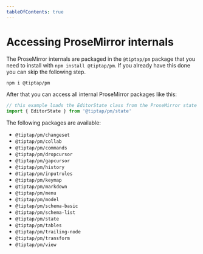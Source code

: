 ```yaml
---
tableOfContents: true
---
```


# Accessing ProseMirror internals

The ProseMirror internals are packaged in the `@tiptap/pm` package that you need to install with `npm install @tiptap/pm`. If you already have this done you can skip the following step.

```bash
npm i @tiptap/pm
```

After that you can access all internal ProseMirror packages like this:

```js
// this example loads the EditorState class from the ProseMirror state package
import { EditorState } from '@tiptap/pm/state'
```

The following packages are available:

- `@tiptap/pm/changeset`
- `@tiptap/pm/collab`
- `@tiptap/pm/commands`
- `@tiptap/pm/dropcursor`
- `@tiptap/pm/gapcursor`
- `@tiptap/pm/history`
- `@tiptap/pm/inputrules`
- `@tiptap/pm/keymap`
- `@tiptap/pm/markdown`
- `@tiptap/pm/menu`
- `@tiptap/pm/model`
- `@tiptap/pm/schema-basic`
- `@tiptap/pm/schema-list`
- `@tiptap/pm/state`
- `@tiptap/pm/tables`
- `@tiptap/pm/trailing-node`
- `@tiptap/pm/transform`
- `@tiptap/pm/view`

